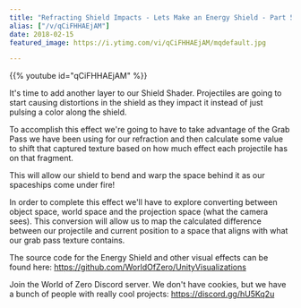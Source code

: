 ```yaml
---
title: "Refracting Shield Impacts - Lets Make an Energy Shield - Part 5"
alias: ["/v/qCiFHHAEjAM"]
date: 2018-02-15
featured_image: https://i.ytimg.com/vi/qCiFHHAEjAM/mqdefault.jpg

---
```


{{% youtube id="qCiFHHAEjAM" %}}

It's time to add another layer to our Shield Shader. Projectiles are going to start causing distortions in the shield as they impact it instead of just pulsing a color along the shield.

To accomplish this effect we're going to have to take advantage of the Grab Pass we have been using for our refraction and then calculate some value to shift that captured texture based on how much effect each projectile has on that fragment.

This will allow our shield to bend and warp the space behind it as our spaceships come under fire!

In order to complete this effect we'll have to explore converting between object space, world space and the projection space (what the camera sees). This conversion will allow us to map the calculated difference between our projectile and current position to a space that aligns with what our grab pass texture contains.

The source code for the Energy Shield and other visual effects can be found here: https://github.com/WorldOfZero/UnityVisualizations

Join the World of Zero Discord server. We don't have cookies, but we have a bunch of people with really cool projects: https://discord.gg/hU5Kq2u